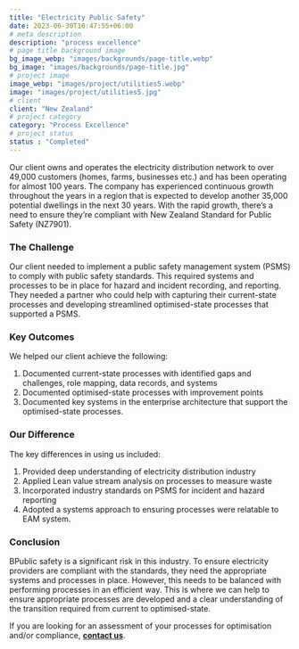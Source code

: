 ```yaml
---
title: "Electricity Public Safety"
date: 2023-06-30T10:47:55+06:00
# meta description
description: "process excellence"
# page title background image
bg_image_webp: "images/backgrounds/page-title.webp"
bg_image: "images/backgrounds/page-title.jpg"
# project image
image_webp: "images/project/utilities5.webp"
image: "images/project/utilities5.jpg"
# client
client: "New Zealand"
# project category
category: "Process Excellence"
# project status
status : "Completed"
---
```


Our client owns and operates the electricity distribution network to over 49,000 customers (homes, farms, businesses etc.) and has been operating for almost 100 years. The company has experienced continuous growth throughout the years in a region that is expected to develop another 35,000 potential dwellings in the next 30 years. With the rapid growth, there’s a need to ensure they’re compliant with New Zealand Standard for Public Safety (NZ7901).

### The Challenge
Our client needed to implement a public safety management system (PSMS) to comply with public safety standards. This required systems and processes to be in place for hazard and incident recording, and reporting. They needed a partner who could help with capturing their current-state processes and developing streamlined optimised-state processes that supported a PSMS.

### Key Outcomes
We helped our client achieve the following:
1.	Documented current-state processes with identified gaps and challenges, role mapping, data records, and systems
2.	Documented optimised-state processes with improvement points
3.	Documented key systems in the enterprise architecture that support the optimised-state processes.

### Our Difference
The key differences in using us included:
1.	Provided deep understanding of electricity distribution industry
2.	Applied Lean value stream analysis on processes to measure waste
3.	Incorporated industry standards on PSMS for incident and hazard reporting
4.	Adopted a systems approach to ensuring processes were relatable to EAM system.

### Conclusion
BPublic safety is a significant risk in this industry. To ensure electricity providers are compliant with the standards, they need the appropriate systems and processes in place. However, this needs to be balanced with performing processes in an efficient way. This is where we can help to ensure appropriate processes are developed and a clear understanding of the transition required from current to optimised-state.

If you are looking for an assessment of your processes for optimisation and/or compliance, [**contact us**](https://zenconsulting.co.nz/contact/).